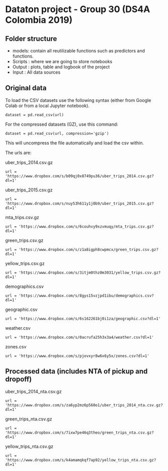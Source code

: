 # Dataton project - Group 30 (DS4A Colombia 2019)

## Folder structure

- models: contain all reutilizable functions such as predictors and functions. 
- Scripts : where we are going to store notebooks
- Output : plots, table and logbook of the project 
- Input : All data sources


## Original data

To load the CSV datasets use the following syntax (either from Google Colab or from a local Jupyter notebook).

	dataset = pd.read_csv(url)

For the compressed datasets (GZ), use this command:

	dataset = pd.read_csv(url, compression='gzip')

This will uncompress the file automatically and load the csv within.

The urls are:

uber_trips_2014.csv.gz

	url = 'https://www.dropbox.com/s/b09qj0x8749pu36/uber_trips_2014.csv.gz?dl=1'

uber_trips_2015.csv.gz

	url = 'https://www.dropbox.com/s/nuy53h611y1j0b9/uber_trips_2015.csv.gz?dl=1'

mta_trips.csv.gz

	url = 'https://www.dropbox.com/s/6couhvy9xzvmuqy/mta_trips.csv.gz?dl=1'

green_trips.csv.gz

	url = 'https://www.dropbox.com/s/z1a8igph8cwpmcx/green_trips.csv.gz?dl=1'

yellow_trips.csv.gz

	url = 'https://www.dropbox.com/s/3itjm0thz0m3031/yellow_trips.csv.gz?dl=1'

demographics.csv

	url = 'https://www.dropbox.com/s/8gys15vzjpd1ibu/demographics.csv?dl=1'

geographic.csv

	url = 'https://www.dropbox.com/s/6s162261bj0i1za/geographic.csv?dl=1'

weather.csv

	url = 'https://www.dropbox.com/s/0acrufa25h3x3a4/weather.csv?dl=1'

zones.csv

	url = 'https://www.dropbox.com/s/pjovxyr8w6x6y5x/zones.csv?dl=1'
	

## Processed data (includes NTA of pickup and dropoff)

uber_trips_2014_nta.csv.gz
	
	url = 'https://www.dropbox.com/s/za6yp2mz6p560o1/uber_trips_2014_nta.csv.gz?dl=1'
	

green_trips_nta.csv.gz

	url = 'https://www.dropbox.com/s/7ixw7pe46q3theo/green_trips_nta.csv.gz?dl=1'
	
yellow_trips_nta.csv.gz

	url = 'https://www.dropbox.com/s/k4amamqkqf7ap92/yellow_trips_nta.csv.gz?dl=1'

